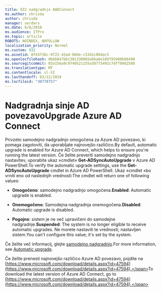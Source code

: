 ```yaml
---
title: 932 nadgradnjo AADConnect
ms.author: chrisda
author: chrisda
manager: serdars
ms.date: 6/8/2018
ms.audience: ITPro
ms.topic: article
ROBOTS: NOINDEX, NOFOLLOW
localization_priority: Normal
ms.custom: 932
ms.assetid: 8f43f36c-9722-43a4-b0de-c5341c06dac5
ms.openlocfilehash: 0bbb847bb1381330065ebba6e109795908b06490
ms.sourcegitcommit: 03a156a9c9740521155a30775492c7dff0982588
ms.translationtype: MT
ms.contentlocale: sl-SI
ms.lasthandoff: 03/22/2019
ms.locfileid: "30778757"
---
```

# <a name="upgrade-azure-ad-connect"></a><span data-ttu-id="7ee9d-102">Nadgradnja sinje AD povezavo</span><span class="sxs-lookup"><span data-stu-id="7ee9d-102">Upgrade Azure AD Connect</span></span>

<span data-ttu-id="7ee9d-103">Privzeto samodejno nadgradnjo omogočena za Azure AD povezavo, ki pomaga zagotoviti, da uporabljate najnovejšo različico.</span><span class="sxs-lookup"><span data-stu-id="7ee9d-103">By default, automatic upgrade is enabled for Azure AD Connect, which helps to ensure you're running the latest version.</span></span> <span data-ttu-id="7ee9d-104">Če želite preveriti samodejno nadgradnjo nastavitev, uporabite ukaz »cmdlet« **Get-ADSyncAutoUpgrade** v Azure AD PowerShell.</span><span class="sxs-lookup"><span data-stu-id="7ee9d-104">To verify the automatic upgrade settings, use the **Get-ADSyncAutoUpgrade** cmdlet in Azure AD PowerShell.</span></span> <span data-ttu-id="7ee9d-105">Ukaz »cmdlet «bo vrniti eno od naslednjih vrednosti:</span><span class="sxs-lookup"><span data-stu-id="7ee9d-105">The cmdlet will return one of following values:</span></span> 
  
- <span data-ttu-id="7ee9d-106">**Omogočeno**: samodejno nadgradnjo omogočena.</span><span class="sxs-lookup"><span data-stu-id="7ee9d-106">**Enabled**: Automatic upgrade is enabled.</span></span> 
    
- <span data-ttu-id="7ee9d-107">**Onemogočeno**: Samodejna nadgradnja onemogočena.</span><span class="sxs-lookup"><span data-stu-id="7ee9d-107">**Disabled**: Automatic upgrade is disabled.</span></span> 
    
- <span data-ttu-id="7ee9d-108">**Pogojno**: sistem je ne več upravičeni do samodejne nadgradnje.</span><span class="sxs-lookup"><span data-stu-id="7ee9d-108">**Suspended**: The system is no longer eligible to receive automatic upgrades.</span></span> <span data-ttu-id="7ee9d-109">Ne morete nastaviti te vrednosti; nastavljen sistem.</span><span class="sxs-lookup"><span data-stu-id="7ee9d-109">You can't configure this value; it's set by the system.</span></span> 
    
<span data-ttu-id="7ee9d-110">Če želite več informacij, glejte [samodejno nadgradnjo](https://docs.microsoft.com/azure/active-directory/connect/active-directory-aadconnect-feature-automatic-upgrade).</span><span class="sxs-lookup"><span data-stu-id="7ee9d-110">For more information, see [Automatic upgrade](https://docs.microsoft.com/azure/active-directory/connect/active-directory-aadconnect-feature-automatic-upgrade).</span></span>
  
<span data-ttu-id="7ee9d-111">Če želite prenesti najnovejšo različico Azure AD povezavo, pojdite na [https://www.microsoft.com/download/details.aspx?id=47594](https://www.microsoft.com/download/details.aspx?id=47594).</span><span class="sxs-lookup"><span data-stu-id="7ee9d-111">To download the latest version of Azure AD Connect, go to [https://www.microsoft.com/download/details.aspx?id=47594](https://www.microsoft.com/download/details.aspx?id=47594).</span></span>
  

